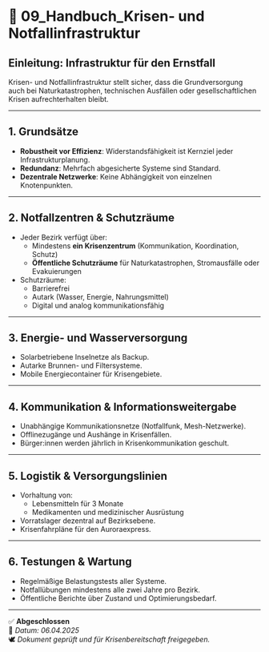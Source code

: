 # 📘 09_Handbuch_Krisen- und Notfallinfrastruktur

## Einleitung: Infrastruktur für den Ernstfall

Krisen- und Notfallinfrastruktur stellt sicher, dass die Grundversorgung auch bei Naturkatastrophen, technischen Ausfällen oder gesellschaftlichen Krisen aufrechterhalten bleibt.

---

## 1. Grundsätze

- **Robustheit vor Effizienz**: Widerstandsfähigkeit ist Kernziel jeder Infrastrukturplanung.
- **Redundanz**: Mehrfach abgesicherte Systeme sind Standard.
- **Dezentrale Netzwerke**: Keine Abhängigkeit von einzelnen Knotenpunkten.

---

## 2. Notfallzentren & Schutzräume

- Jeder Bezirk verfügt über:
  - Mindestens **ein Krisenzentrum** (Kommunikation, Koordination, Schutz)
  - **Öffentliche Schutzräume** für Naturkatastrophen, Stromausfälle oder Evakuierungen
- Schutzräume:
  - Barrierefrei
  - Autark (Wasser, Energie, Nahrungsmittel)
  - Digital und analog kommunikationsfähig

---

## 3. Energie- und Wasserversorgung

- Solarbetriebene Inselnetze als Backup.
- Autarke Brunnen- und Filtersysteme.
- Mobile Energiecontainer für Krisengebiete.

---

## 4. Kommunikation & Informationsweitergabe

- Unabhängige Kommunikationsnetze (Notfallfunk, Mesh-Netzwerke).
- Offlinezugänge und Aushänge in Krisenfällen.
- Bürger:innen werden jährlich in Krisenkommunikation geschult.

---

## 5. Logistik & Versorgungslinien

- Vorhaltung von:
  - Lebensmitteln für 3 Monate
  - Medikamenten und medizinischer Ausrüstung
- Vorratslager dezentral auf Bezirksebene.
- Krisenfahrpläne für den Auroraexpress.

---

## 6. Testungen & Wartung

- Regelmäßige Belastungstests aller Systeme.
- Notfallübungen mindestens alle zwei Jahre pro Bezirk.
- Öffentliche Berichte über Zustand und Optimierungsbedarf.

---

✅ **Abgeschlossen**  
📅 *Datum: 06.04.2025*  
🕊️ *Dokument geprüft und für Krisenbereitschaft freigegeben.*
